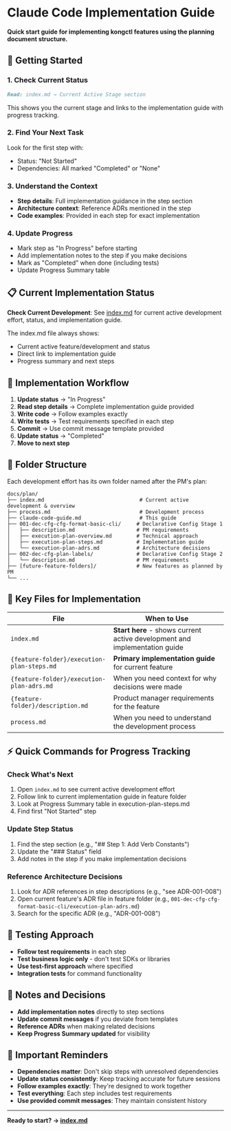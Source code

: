 # Claude Code Implementation Guide

**Quick start guide for implementing kongctl features using the planning document structure.**

## 🚀 Getting Started

### 1. Check Current Status
```markdown
Read: index.md → Current Active Stage section
```
This shows you the current stage and links to the implementation guide with progress tracking.

### 2. Find Your Next Task
Look for the first step with:
- Status: "Not Started" 
- Dependencies: All marked "Completed" or "None"

### 3. Understand the Context
- **Step details**: Full implementation guidance in the step section
- **Architecture context**: Reference ADRs mentioned in the step
- **Code examples**: Provided in each step for exact implementation

### 4. Update Progress
- Mark step as "In Progress" before starting
- Add implementation notes to the step if you make decisions
- Mark as "Completed" when done (including tests)
- Update Progress Summary table

## 📋 Current Implementation Status

**Check Current Development**: See [index.md](index.md) for current active development effort, status, and implementation guide.

The index.md file always shows:
- Current active feature/development and status
- Direct link to implementation guide
- Progress summary and next steps

## 🎯 Implementation Workflow

1. **Update status** → "In Progress"
2. **Read step details** → Complete implementation guide provided
3. **Write code** → Follow examples exactly
4. **Write tests** → Test requirements specified in each step
5. **Commit** → Use commit message template provided
6. **Update status** → "Completed"
7. **Move to next step**

## 🔧 Folder Structure

Each development effort has its own folder named after the PM's plan:
```
docs/plan/
├── index.md                               # Current active development & overview
├── process.md                             # Development process
├── claude-code-guide.md                   # This guide
├── 001-dec-cfg-cfg-format-basic-cli/     # Declarative Config Stage 1
│   ├── description.md                    # PM requirements
│   ├── execution-plan-overview.md        # Technical approach
│   ├── execution-plan-steps.md           # Implementation guide
│   └── execution-plan-adrs.md            # Architecture decisions
├── 002-dec-cfg-plan-labels/              # Declarative Config Stage 2
│   └── description.md                    # PM requirements
├── [future-feature-folders]/             # New features as planned by PM
└── ...
```

## 🔧 Key Files for Implementation

| File | When to Use |
|------|-------------|
| `index.md` | **Start here** - shows current active development and implementation guide |
| `{feature-folder}/execution-plan-steps.md` | **Primary implementation guide** for current feature |
| `{feature-folder}/execution-plan-adrs.md` | When you need context for why decisions were made |
| `{feature-folder}/description.md` | Product manager requirements for the feature |
| `process.md` | When you need to understand the development process |

## ⚡ Quick Commands for Progress Tracking

### Check What's Next
1. Open `index.md` to see current active development effort
2. Follow link to current implementation guide in feature folder
3. Look at Progress Summary table in execution-plan-steps.md
4. Find first "Not Started" step

### Update Step Status
1. Find the step section (e.g., "## Step 1: Add Verb Constants")
2. Update the "### Status" field
3. Add notes in the step if you make implementation decisions

### Reference Architecture Decisions
1. Look for ADR references in step descriptions (e.g., "see ADR-001-008")
2. Open current feature's ADR file in feature folder (e.g., `001-dec-cfg-cfg-format-basic-cli/execution-plan-adrs.md`)
3. Search for the specific ADR (e.g., "ADR-001-008")

## 🧪 Testing Approach

- **Follow test requirements** in each step
- **Test business logic only** - don't test SDKs or libraries
- **Use test-first approach** where specified
- **Integration tests** for command functionality

## 📝 Notes and Decisions

- **Add implementation notes** directly to step sections
- **Update commit messages** if you deviate from templates
- **Reference ADRs** when making related decisions
- **Keep Progress Summary updated** for visibility

## 🚨 Important Reminders

- **Dependencies matter**: Don't skip steps with unresolved dependencies
- **Update status consistently**: Keep tracking accurate for future sessions
- **Follow examples exactly**: They're designed to work together
- **Test everything**: Each step includes test requirements
- **Use provided commit messages**: They maintain consistent history

---

**Ready to start? → [index.md](index.md)**